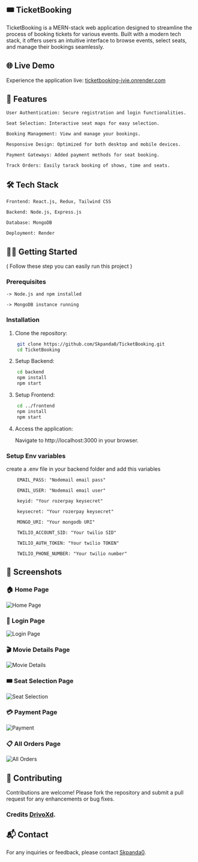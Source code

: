 ## 🎟️ TicketBooking

TicketBooking is a MERN-stack web application designed to streamline the process of booking tickets for various events. Built with a modern tech stack, it offers users an intuitive interface to browse events, select seats, and manage their bookings seamlessly.


## 🌐 Live Demo

Experience the application live: [ticketbooking-jvie.onrender.com](https://ticketbooking-jvie.onrender.com)


## 🚀 Features

    User Authentication: Secure registration and login functionalities.

    Seat Selection: Interactive seat maps for easy selection.

    Booking Management: View and manage your bookings.

    Responsive Design: Optimized for both desktop and mobile devices.

    Payment Gateways: Added payment methods for seat booking.

    Track Orders: Easily tarack booking of shows, time and seats.

 
 ## 🛠️ Tech Stack

    Frontend: React.js, Redux, Tailwind CSS

    Backend: Node.js, Express.js

    Database: MongoDB

    Deployment: Render


## 🧑‍💻 Getting Started 
( Follow these step you can easily run this project )
    
### Prerequisites

    -> Node.js and npm installed

    -> MongoDB instance running

### Installation

1. Clone the repository:
```bash
    git clone https://github.com/Skpanda0/TicketBooking.git
    cd TicketBooking
```
2. Setup Backend:
```bash
    cd backend
    npm install
    npm start
```
3. Setup Frontend:
```bash
    cd ../frontend
    npm install
    npm start
```
4. Access the application:

    Navigate to http://localhost:3000 in your browser.

### Setup Env variables
create a .env file in your backend folder and add this variables

```    
    EMAIL_PASS: "Nodemail email pass"

    EMAIL_USER: "Nodemail email user"
    
    keyid: "Your rozerpay keysecret"
    
    keysecret: "Your rozerpay keysecret"
    
    MONGO_URI: "Your mongodb URI"

    TWILIO_ACCOUNT_SID: "Your twilio SID"

    TWILIO_AUTH_TOKEN: "Your twilio TOKEN"

    TWILIO_PHONE_NUMBER: "Your twilio number"
```


## 📸 Screenshots

### 🏠 Home Page  
![Home Page](frontend/src/assets/home-page.png)

### 🔐 Login Page  
![Login Page](frontend/src/assets/login.png)

### 🎬 Movie Details Page  
![Movie Details](frontend/src/assets/movie-details.png)

### 🎟️ Seat Selection Page  
![Seat Selection](frontend/src/assets/booking-seats.png)

### 💳 Payment Page  
![Payment](frontend/src/assets/payment.png)

### 📋 All Orders Page  
![All Orders](frontend/src/assets/orders.png)




## 🤝 Contributing

Contributions are welcome! Please fork the repository and submit a pull request for any enhancements or bug fixes.

### Credits [DrivoXd](https://github.com/DrivoXd).


## 📬 Contact

For any inquiries or feedback, please contact [Skpanda0](https://github.com/Skpanda0).
